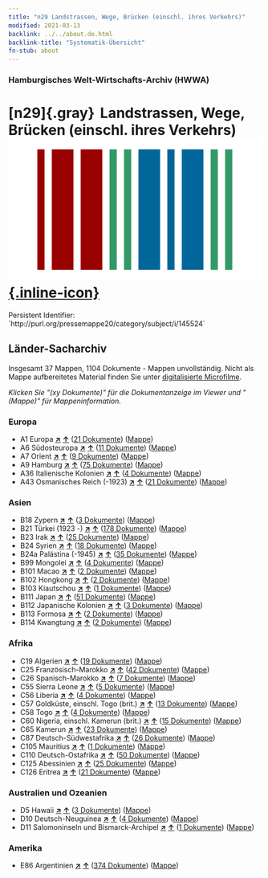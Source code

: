 ```yaml
---
title: "n29 Landstrassen, Wege, Brücken (einschl. ihres Verkehrs)"
modified: 2021-03-13
backlink: ../../about.de.html
backlink-title: "Systematik-Übersicht"
fn-stub: about
---
```


### Hamburgisches Welt-Wirtschafts-Archiv (HWWA)

# [n29]{.gray}&#8201; Landstrassen, Wege, Brücken (einschl. ihres Verkehrs) &#160; [![Wikidata](/images/Wikidata-logo.svg "Wikidata"){.inline-icon}](http://www.wikidata.org/entity/Q99428061)

<div class="hint">Persistent Identifier: `http://purl.org/pressemappe20/category/subject/i/145524`</div>







## Länder-Sacharchiv




Insgesamt 37 Mappen, 1104 Dokumente - Mappen unvollständig.
Nicht als Mappe aufbereitetes Material finden Sie unter [digitalisierte Microfilme](/film/h1_sh.de.html).

_Klicken Sie "(xy Dokumente)" für die Dokumentanzeige im Viewer und "(Mappe)" für Mappeninformation._




### Europa

- A1 Europa [**&nearr;**](../../../geo/i/140892/about.de.html "Europa (alle Mappen)") [**&uarr;**](../../../geo/about.de.html#A1 "Ländersystematik") (<a href="https://pm20.zbw.eu/iiifview/folder/sh/140892,145524" title="über: Europa : Landstrassen, Wege, Brücken (einschl. ihres Verkehrs)" target="_blank">21 Dokumente</a>) ([Mappe](../../../../folder/sh/1408xx/140892/1455xx/145524/about.de.html))
- A6 Südosteuropa [**&nearr;**](../../../geo/i/140900/about.de.html "Südosteuropa (alle Mappen)") [**&uarr;**](../../../geo/about.de.html#A6 "Ländersystematik") (<a href="https://pm20.zbw.eu/iiifview/folder/sh/140900,145524" title="über: Südosteuropa : Landstrassen, Wege, Brücken (einschl. ihres Verkehrs)" target="_blank">11 Dokumente</a>) ([Mappe](../../../../folder/sh/1409xx/140900/1455xx/145524/about.de.html))
- A7 Orient [**&nearr;**](../../../geo/i/140902/about.de.html "Orient (alle Mappen)") [**&uarr;**](../../../geo/about.de.html#A7 "Ländersystematik") (<a href="https://pm20.zbw.eu/iiifview/folder/sh/140902,145524" title="über: Orient : Landstrassen, Wege, Brücken (einschl. ihres Verkehrs)" target="_blank">9 Dokumente</a>) ([Mappe](../../../../folder/sh/1409xx/140902/1455xx/145524/about.de.html))
- A9 Hamburg [**&nearr;**](../../../geo/i/140905/about.de.html "Hamburg (alle Mappen)") [**&uarr;**](../../../geo/about.de.html#A9 "Ländersystematik") (<a href="https://pm20.zbw.eu/iiifview/folder/sh/140905,145524" title="über: Hamburg : Landstrassen, Wege, Brücken (einschl. ihres Verkehrs)" target="_blank">75 Dokumente</a>) ([Mappe](../../../../folder/sh/1409xx/140905/1455xx/145524/about.de.html))
- A36 Italienische Kolonien [**&nearr;**](../../../geo/i/141012/about.de.html "Italienische Kolonien (alle Mappen)") [**&uarr;**](../../../geo/about.de.html#A36 "Ländersystematik") (<a href="https://pm20.zbw.eu/iiifview/folder/sh/141012,145524" title="über: Italienische Kolonien : Landstrassen, Wege, Brücken (einschl. ihres Verkehrs)" target="_blank">4 Dokumente</a>) ([Mappe](../../../../folder/sh/1410xx/141012/1455xx/145524/about.de.html))
- A43 Osmanisches Reich (-1923) [**&nearr;**](../../../geo/i/141034/about.de.html "Osmanisches Reich (-1923) (alle Mappen)") [**&uarr;**](../../../geo/about.de.html#A43 "Ländersystematik") (<a href="https://pm20.zbw.eu/iiifview/folder/sh/141034,145524" title="über: Osmanisches Reich (-1923) : Landstrassen, Wege, Brücken (einschl. ihres Verkehrs)" target="_blank">21 Dokumente</a>) ([Mappe](../../../../folder/sh/1410xx/141034/1455xx/145524/about.de.html))

### Asien

- B18 Zypern [**&nearr;**](../../../geo/i/141079/about.de.html "Zypern (alle Mappen)") [**&uarr;**](../../../geo/about.de.html#B18 "Ländersystematik") (<a href="https://pm20.zbw.eu/iiifview/folder/sh/141079,145524" title="über: Zypern : Landstrassen, Wege, Brücken (einschl. ihres Verkehrs)" target="_blank">3 Dokumente</a>) ([Mappe](../../../../folder/sh/1410xx/141079/1455xx/145524/about.de.html))
- B21 Türkei (1923 -) [**&nearr;**](../../../geo/i/141111/about.de.html "Türkei (1923 -) (alle Mappen)") [**&uarr;**](../../../geo/about.de.html#B21 "Ländersystematik") (<a href="https://pm20.zbw.eu/iiifview/folder/sh/141111,145524" title="über: Türkei (1923 -) : Landstrassen, Wege, Brücken (einschl. ihres Verkehrs)" target="_blank">178 Dokumente</a>) ([Mappe](../../../../folder/sh/1411xx/141111/1455xx/145524/about.de.html))
- B23 Irak [**&nearr;**](../../../geo/i/141113/about.de.html "Irak (alle Mappen)") [**&uarr;**](../../../geo/about.de.html#B23 "Ländersystematik") (<a href="https://pm20.zbw.eu/iiifview/folder/sh/141113,145524" title="über: Irak : Landstrassen, Wege, Brücken (einschl. ihres Verkehrs)" target="_blank">25 Dokumente</a>) ([Mappe](../../../../folder/sh/1411xx/141113/1455xx/145524/about.de.html))
- B24 Syrien [**&nearr;**](../../../geo/i/141114/about.de.html "Syrien (alle Mappen)") [**&uarr;**](../../../geo/about.de.html#B24 "Ländersystematik") (<a href="https://pm20.zbw.eu/iiifview/folder/sh/141114,145524" title="über: Syrien : Landstrassen, Wege, Brücken (einschl. ihres Verkehrs)" target="_blank">18 Dokumente</a>) ([Mappe](../../../../folder/sh/1411xx/141114/1455xx/145524/about.de.html))
- B24a Palästina (-1945) [**&nearr;**](../../../geo/i/141115/about.de.html "Palästina (-1945) (alle Mappen)") [**&uarr;**](../../../geo/about.de.html#B24a "Ländersystematik") (<a href="https://pm20.zbw.eu/iiifview/folder/sh/141115,145524" title="über: Palästina (-1945) : Landstrassen, Wege, Brücken (einschl. ihres Verkehrs)" target="_blank">35 Dokumente</a>) ([Mappe](../../../../folder/sh/1411xx/141115/1455xx/145524/about.de.html))
- B99 Mongolei [**&nearr;**](../../../geo/i/141261/about.de.html "Mongolei (alle Mappen)") [**&uarr;**](../../../geo/about.de.html#B99 "Ländersystematik") (<a href="https://pm20.zbw.eu/iiifview/folder/sh/141261,145524" title="über: Mongolei : Landstrassen, Wege, Brücken (einschl. ihres Verkehrs)" target="_blank">4 Dokumente</a>) ([Mappe](../../../../folder/sh/1412xx/141261/1455xx/145524/about.de.html))
- B101 Macao [**&nearr;**](../../../geo/i/141267/about.de.html "Macao (alle Mappen)") [**&uarr;**](../../../geo/about.de.html#B101 "Ländersystematik") (<a href="https://pm20.zbw.eu/iiifview/folder/sh/141267,145524" title="über: Macao : Landstrassen, Wege, Brücken (einschl. ihres Verkehrs)" target="_blank">2 Dokumente</a>) ([Mappe](../../../../folder/sh/1412xx/141267/1455xx/145524/about.de.html))
- B102 Hongkong [**&nearr;**](../../../geo/i/141268/about.de.html "Hongkong (alle Mappen)") [**&uarr;**](../../../geo/about.de.html#B102 "Ländersystematik") (<a href="https://pm20.zbw.eu/iiifview/folder/sh/141268,145524" title="über: Hongkong : Landstrassen, Wege, Brücken (einschl. ihres Verkehrs)" target="_blank">2 Dokumente</a>) ([Mappe](../../../../folder/sh/1412xx/141268/1455xx/145524/about.de.html))
- B103 Kiautschou [**&nearr;**](../../../geo/i/126163/about.de.html "Kiautschou (alle Mappen)") [**&uarr;**](../../../geo/about.de.html#B103 "Ländersystematik") (<a href="https://pm20.zbw.eu/iiifview/folder/sh/126163,145524" title="über: Kiautschou : Landstrassen, Wege, Brücken (einschl. ihres Verkehrs)" target="_blank">1 Dokumente</a>) ([Mappe](../../../../folder/sh/1261xx/126163/1455xx/145524/about.de.html))
- B111 Japan [**&nearr;**](../../../geo/i/141272/about.de.html "Japan (alle Mappen)") [**&uarr;**](../../../geo/about.de.html#B111 "Ländersystematik") (<a href="https://pm20.zbw.eu/iiifview/folder/sh/141272,145524" title="über: Japan : Landstrassen, Wege, Brücken (einschl. ihres Verkehrs)" target="_blank">51 Dokumente</a>) ([Mappe](../../../../folder/sh/1412xx/141272/1455xx/145524/about.de.html))
- B112 Japanische Kolonien [**&nearr;**](../../../geo/i/141273/about.de.html "Japanische Kolonien (alle Mappen)") [**&uarr;**](../../../geo/about.de.html#B112 "Ländersystematik") (<a href="https://pm20.zbw.eu/iiifview/folder/sh/141273,145524" title="über: Japanische Kolonien : Landstrassen, Wege, Brücken (einschl. ihres Verkehrs)" target="_blank">3 Dokumente</a>) ([Mappe](../../../../folder/sh/1412xx/141273/1455xx/145524/about.de.html))
- B113 Formosa [**&nearr;**](../../../geo/i/141274/about.de.html "Formosa (alle Mappen)") [**&uarr;**](../../../geo/about.de.html#B113 "Ländersystematik") (<a href="https://pm20.zbw.eu/iiifview/folder/sh/141274,145524" title="über: Formosa : Landstrassen, Wege, Brücken (einschl. ihres Verkehrs)" target="_blank">2 Dokumente</a>) ([Mappe](../../../../folder/sh/1412xx/141274/1455xx/145524/about.de.html))
- B114 Kwangtung [**&nearr;**](../../../geo/i/141275/about.de.html "Kwangtung (alle Mappen)") [**&uarr;**](../../../geo/about.de.html#B114 "Ländersystematik") (<a href="https://pm20.zbw.eu/iiifview/folder/sh/141275,145524" title="über: Kwangtung : Landstrassen, Wege, Brücken (einschl. ihres Verkehrs)" target="_blank">2 Dokumente</a>) ([Mappe](../../../../folder/sh/1412xx/141275/1455xx/145524/about.de.html))

### Afrika

- C19 Algerien [**&nearr;**](../../../geo/i/141354/about.de.html "Algerien (alle Mappen)") [**&uarr;**](../../../geo/about.de.html#C19 "Ländersystematik") (<a href="https://pm20.zbw.eu/iiifview/folder/sh/141354,145524" title="über: Algerien : Landstrassen, Wege, Brücken (einschl. ihres Verkehrs)" target="_blank">19 Dokumente</a>) ([Mappe](../../../../folder/sh/1413xx/141354/1455xx/145524/about.de.html))
- C25 Französisch-Marokko [**&nearr;**](../../../geo/i/141358/about.de.html "Französisch-Marokko (alle Mappen)") [**&uarr;**](../../../geo/about.de.html#C25 "Ländersystematik") (<a href="https://pm20.zbw.eu/iiifview/folder/sh/141358,145524" title="über: Französisch-Marokko : Landstrassen, Wege, Brücken (einschl. ihres Verkehrs)" target="_blank">42 Dokumente</a>) ([Mappe](../../../../folder/sh/1413xx/141358/1455xx/145524/about.de.html))
- C26 Spanisch-Marokko [**&nearr;**](../../../geo/i/141359/about.de.html "Spanisch-Marokko (alle Mappen)") [**&uarr;**](../../../geo/about.de.html#C26 "Ländersystematik") (<a href="https://pm20.zbw.eu/iiifview/folder/sh/141359,145524" title="über: Spanisch-Marokko : Landstrassen, Wege, Brücken (einschl. ihres Verkehrs)" target="_blank">7 Dokumente</a>) ([Mappe](../../../../folder/sh/1413xx/141359/1455xx/145524/about.de.html))
- C55 Sierra Leone [**&nearr;**](../../../geo/i/141404/about.de.html "Sierra Leone (alle Mappen)") [**&uarr;**](../../../geo/about.de.html#C55 "Ländersystematik") (<a href="https://pm20.zbw.eu/iiifview/folder/sh/141404,145524" title="über: Sierra Leone : Landstrassen, Wege, Brücken (einschl. ihres Verkehrs)" target="_blank">5 Dokumente</a>) ([Mappe](../../../../folder/sh/1414xx/141404/1455xx/145524/about.de.html))
- C56 Liberia [**&nearr;**](../../../geo/i/141405/about.de.html "Liberia (alle Mappen)") [**&uarr;**](../../../geo/about.de.html#C56 "Ländersystematik") (<a href="https://pm20.zbw.eu/iiifview/folder/sh/141405,145524" title="über: Liberia : Landstrassen, Wege, Brücken (einschl. ihres Verkehrs)" target="_blank">4 Dokumente</a>) ([Mappe](../../../../folder/sh/1414xx/141405/1455xx/145524/about.de.html))
- C57 Goldküste, einschl. Togo (brit.) [**&nearr;**](../../../geo/i/141406/about.de.html "Goldküste, einschl. Togo (brit.) (alle Mappen)") [**&uarr;**](../../../geo/about.de.html#C57 "Ländersystematik") (<a href="https://pm20.zbw.eu/iiifview/folder/sh/141406,145524" title="über: Goldküste, einschl. Togo (brit.) : Landstrassen, Wege, Brücken (einschl. ihres Verkehrs)" target="_blank">13 Dokumente</a>) ([Mappe](../../../../folder/sh/1414xx/141406/1455xx/145524/about.de.html))
- C58 Togo [**&nearr;**](../../../geo/i/141408/about.de.html "Togo (alle Mappen)") [**&uarr;**](../../../geo/about.de.html#C58 "Ländersystematik") (<a href="https://pm20.zbw.eu/iiifview/folder/sh/141408,145524" title="über: Togo : Landstrassen, Wege, Brücken (einschl. ihres Verkehrs)" target="_blank">4 Dokumente</a>) ([Mappe](../../../../folder/sh/1414xx/141408/1455xx/145524/about.de.html))
- C60 Nigeria, einschl. Kamerun (brit.) [**&nearr;**](../../../geo/i/141409/about.de.html "Nigeria, einschl. Kamerun (brit.) (alle Mappen)") [**&uarr;**](../../../geo/about.de.html#C60 "Ländersystematik") (<a href="https://pm20.zbw.eu/iiifview/folder/sh/141409,145524" title="über: Nigeria, einschl. Kamerun (brit.) : Landstrassen, Wege, Brücken (einschl. ihres Verkehrs)" target="_blank">15 Dokumente</a>) ([Mappe](../../../../folder/sh/1414xx/141409/1455xx/145524/about.de.html))
- C65 Kamerun [**&nearr;**](../../../geo/i/141410/about.de.html "Kamerun (alle Mappen)") [**&uarr;**](../../../geo/about.de.html#C65 "Ländersystematik") (<a href="https://pm20.zbw.eu/iiifview/folder/sh/141410,145524" title="über: Kamerun : Landstrassen, Wege, Brücken (einschl. ihres Verkehrs)" target="_blank">23 Dokumente</a>) ([Mappe](../../../../folder/sh/1414xx/141410/1455xx/145524/about.de.html))
- C87 Deutsch-Südwestafrika [**&nearr;**](../../../geo/i/141450/about.de.html "Deutsch-Südwestafrika (alle Mappen)") [**&uarr;**](../../../geo/about.de.html#C87 "Ländersystematik") (<a href="https://pm20.zbw.eu/iiifview/folder/sh/141450,145524" title="über: Deutsch-Südwestafrika : Landstrassen, Wege, Brücken (einschl. ihres Verkehrs)" target="_blank">26 Dokumente</a>) ([Mappe](../../../../folder/sh/1414xx/141450/1455xx/145524/about.de.html))
- C105 Mauritius [**&nearr;**](../../../geo/i/141469/about.de.html "Mauritius (alle Mappen)") [**&uarr;**](../../../geo/about.de.html#C105 "Ländersystematik") (<a href="https://pm20.zbw.eu/iiifview/folder/sh/141469,145524" title="über: Mauritius : Landstrassen, Wege, Brücken (einschl. ihres Verkehrs)" target="_blank">1 Dokumente</a>) ([Mappe](../../../../folder/sh/1414xx/141469/1455xx/145524/about.de.html))
- C110 Deutsch-Ostafrika [**&nearr;**](../../../geo/i/141471/about.de.html "Deutsch-Ostafrika (alle Mappen)") [**&uarr;**](../../../geo/about.de.html#C110 "Ländersystematik") (<a href="https://pm20.zbw.eu/iiifview/folder/sh/141471,145524" title="über: Deutsch-Ostafrika : Landstrassen, Wege, Brücken (einschl. ihres Verkehrs)" target="_blank">50 Dokumente</a>) ([Mappe](../../../../folder/sh/1414xx/141471/1455xx/145524/about.de.html))
- C125 Abessinien [**&nearr;**](../../../geo/i/141482/about.de.html "Abessinien (alle Mappen)") [**&uarr;**](../../../geo/about.de.html#C125 "Ländersystematik") (<a href="https://pm20.zbw.eu/iiifview/folder/sh/141482,145524" title="über: Abessinien : Landstrassen, Wege, Brücken (einschl. ihres Verkehrs)" target="_blank">25 Dokumente</a>) ([Mappe](../../../../folder/sh/1414xx/141482/1455xx/145524/about.de.html))
- C126 Eritrea [**&nearr;**](../../../geo/i/141483/about.de.html "Eritrea (alle Mappen)") [**&uarr;**](../../../geo/about.de.html#C126 "Ländersystematik") (<a href="https://pm20.zbw.eu/iiifview/folder/sh/141483,145524" title="über: Eritrea : Landstrassen, Wege, Brücken (einschl. ihres Verkehrs)" target="_blank">21 Dokumente</a>) ([Mappe](../../../../folder/sh/1414xx/141483/1455xx/145524/about.de.html))

### Australien und Ozeanien

- D5 Hawaii [**&nearr;**](../../../geo/i/141595/about.de.html "Hawaii (alle Mappen)") [**&uarr;**](../../../geo/about.de.html#D5 "Ländersystematik") (<a href="https://pm20.zbw.eu/iiifview/folder/sh/141595,145524" title="über: Hawaii : Landstrassen, Wege, Brücken (einschl. ihres Verkehrs)" target="_blank">3 Dokumente</a>) ([Mappe](../../../../folder/sh/1415xx/141595/1455xx/145524/about.de.html))
- D10 Deutsch-Neuguinea [**&nearr;**](../../../geo/i/141601/about.de.html "Deutsch-Neuguinea (alle Mappen)") [**&uarr;**](../../../geo/about.de.html#D10 "Ländersystematik") (<a href="https://pm20.zbw.eu/iiifview/folder/sh/141601,145524" title="über: Deutsch-Neuguinea : Landstrassen, Wege, Brücken (einschl. ihres Verkehrs)" target="_blank">4 Dokumente</a>) ([Mappe](../../../../folder/sh/1416xx/141601/1455xx/145524/about.de.html))
- D11 Salomoninseln und Bismarck-Archipel [**&nearr;**](../../../geo/i/141610/about.de.html "Salomoninseln und Bismarck-Archipel (alle Mappen)") [**&uarr;**](../../../geo/about.de.html#D11 "Ländersystematik") (<a href="https://pm20.zbw.eu/iiifview/folder/sh/141610,145524" title="über: Salomoninseln und Bismarck-Archipel : Landstrassen, Wege, Brücken (einschl. ihres Verkehrs)" target="_blank">1 Dokumente</a>) ([Mappe](../../../../folder/sh/1416xx/141610/1455xx/145524/about.de.html))

### Amerika

- E86 Argentinien [**&nearr;**](../../../geo/i/141692/about.de.html "Argentinien (alle Mappen)") [**&uarr;**](../../../geo/about.de.html#E86 "Ländersystematik") (<a href="https://pm20.zbw.eu/iiifview/folder/sh/141692,145524" title="über: Argentinien : Landstrassen, Wege, Brücken (einschl. ihres Verkehrs)" target="_blank">374 Dokumente</a>) ([Mappe](../../../../folder/sh/1416xx/141692/1455xx/145524/about.de.html))








